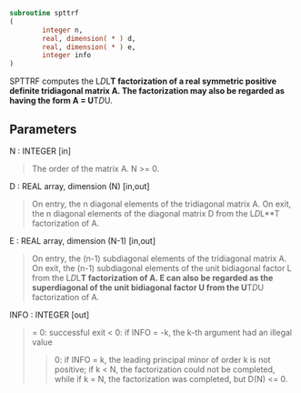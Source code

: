 ```fortran
subroutine spttrf
(
        integer n,
        real, dimension( * ) d,
        real, dimension( * ) e,
        integer info
)
```

SPTTRF computes the L*D*L**T factorization of a real symmetric
positive definite tridiagonal matrix A.  The factorization may also
be regarded as having the form A = U**T*D*U.

## Parameters
N : INTEGER [in]
> The order of the matrix A.  N >= 0.

D : REAL array, dimension (N) [in,out]
> On entry, the n diagonal elements of the tridiagonal matrix
> A.  On exit, the n diagonal elements of the diagonal matrix
> D from the L*D*L**T factorization of A.

E : REAL array, dimension (N-1) [in,out]
> On entry, the (n-1) subdiagonal elements of the tridiagonal
> matrix A.  On exit, the (n-1) subdiagonal elements of the
> unit bidiagonal factor L from the L*D*L**T factorization of A.
> E can also be regarded as the superdiagonal of the unit
> bidiagonal factor U from the U**T*D*U factorization of A.

INFO : INTEGER [out]
> = 0: successful exit
> < 0: if INFO = -k, the k-th argument had an illegal value
> > 0: if INFO = k, the leading principal minor of order k
> is not positive; if k < N, the factorization could not
> be completed, while if k = N, the factorization was
> completed, but D(N) <= 0.
